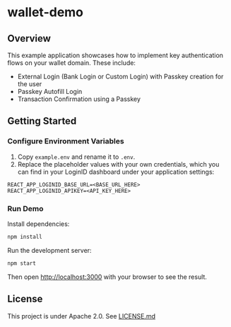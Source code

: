 # wallet-demo

## Overview

This example application showcases how to implement key authentication flows on your wallet domain. These include:

- External Login (Bank Login or Custom Login) with Passkey creation for the user
- Passkey Autofill Login
- Transaction Confirmation using a Passkey

## Getting Started

### Configure Environment Variables

1. Copy `example.env` and rename it to `.env`.
2. Replace the placeholder values with your own credentials, which you can find in your LoginID dashboard under
your application settings:

```
REACT_APP_LOGINID_BASE_URL=<BASE_URL_HERE>
REACT_APP_LOGINID_APIKEY=<API_KEY_HERE>
```

### Run Demo

Install dependencies:

```bash
npm install
```

Run the development server:

```bash
npm start
```

Then open [http://localhost:3000](http://localhost:3000) with your browser to see the result.

## License

This project is under Apache 2.0. See [LICENSE.md](./LICENSE.md)
